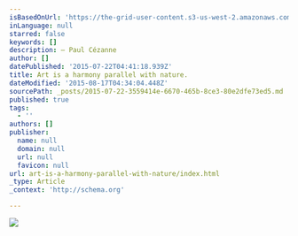```yaml
---
isBasedOnUrl: 'https://the-grid-user-content.s3-us-west-2.amazonaws.com/b44061c4-5da4-4701-aa38-816b95035acb.jpg'
inLanguage: null
starred: false
keywords: []
description: ― Paul Cézanne
author: []
datePublished: '2015-07-22T04:41:18.939Z'
title: Art is a harmony parallel with nature.
dateModified: '2015-08-17T04:34:04.448Z'
sourcePath: _posts/2015-07-22-3559414e-6670-465b-8ce3-80e2dfe73ed5.md
published: true
tags:
  - ''
authors: []
publisher:
  name: null
  domain: null
  url: null
  favicon: null
url: art-is-a-harmony-parallel-with-nature/index.html
_type: Article
_context: 'http://schema.org'

---
```

![](https://the-grid-user-content.s3-us-west-2.amazonaws.com/b44061c4-5da4-4701-aa38-816b95035acb.jpg)